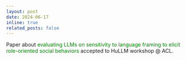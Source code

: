 ```yaml
---
layout: post
date: 2024-06-17
inline: true
related_posts: false
---
```


Paper about <span style="color: green;">evaluating LLMs on sensitivity to language framing to elicit role-oriented social behaviors</span> accepted to HuLLM workshop @ ACL.
